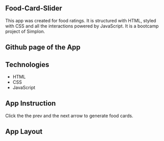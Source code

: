 ## Food-Card-Slider

This app was created for food ratings. It is structured with HTML, styled with CSS and all the interactions powered by JavaScript. It is a bootcamp project of Simplon.

## Github page of the App

## Technologies

- HTML
- CSS
- JavaScript

## App Instruction

Click the the prev and the next arrow to generate food cards.

## App Layout
